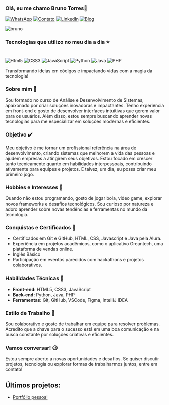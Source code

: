 
### Olá, eu me chamo Bruno Torres👋

[![WhatsApp](https://img.shields.io/badge/WhatsApp-25D366?style=for-the-badge&logo=whatsapp&logoColor=white)](https://wa.me/5565984489700)
[![Contato](https://img.shields.io/badge/Gmail-D14836?style=for-the-badge&logo=gmail&logoColor=white)](mailto:brunotorresoioizx@gmail.com)
[![LinkedIn](https://img.shields.io/badge/LinkedIn-0077B5?style=for-the-badge&logo=linkedin&logoColor=white)](https://www.linkedin.com/in/brunotorresdev/)
[![Blog](https://img.shields.io/badge/website-000000?style=for-the-badge&logo=About.me&logoColor=white)](https://bruninlins.github.io/APRESENTACAO/)

![bruno](https://github-readme-stats.vercel.app/api/top-langs/?username=bruninlins&hide_progress=true)

### Tecnologias que utilizo no meu dia a dia ⭐

<div style="display: inline_block"><br/>
   <img align="center" alt="Html5" src="https://img.shields.io/badge/HTML5-E34F26?style=for-the-badge&logo=html5&logoColor=white"/>
   <img align="center" alt="CSS3" src="https://img.shields.io/badge/CSS3-1572B6?style=for-the-badge&logo=css3&logoColor=white"/>
   <img align="center" alt="JavaScript" src="https://img.shields.io/badge/JavaScript-F7DF1E?style=for-the-badge&logo=javascript&logoColor=black"/>
   <img align="center" alt="Python" src="https://img.shields.io/badge/Python-14354C?style=for-the-badge&logo=python&logoColor=white"/>
   <img align="center" alt="Java" src="https://img.shields.io/badge/Java-ED8B00?style=for-the-badge&logo=openjdk&logoColor=white"/>
   <img align="center" alt="PHP" src="https://img.shields.io/badge/PHP-777BB4?style=for-the-badge&logo=php&logoColor=white"/>
</div>


Transformando ideias em códigos e impactando vidas com a magia da tecnologia!

### **Sobre mim** 👀
Sou formado no curso de Análise e Desenvolvimento de Sistemas, apaixonado por criar soluções inovadoras e impactantes. Tenho experiência em front-end e gosto de desenvolver interfaces intuitivas que gerem valor para os usuários. Além disso, estou sempre buscando aprender novas tecnologias para me especializar em soluções modernas e eficientes.

### **Objetivo** ✔️
Meu objetivo é me tornar um profissional referência na área de desenvolvimento, criando sistemas que melhorem a vida das pessoas e ajudem empresas a atingirem seus objetivos. Estou focado em crescer tanto tecnicamente quanto em habilidades interpessoais, contribuindo ativamente para equipes e projetos. E talvez, um dia, eu possa criar meu primeiro jogo.

### **Hobbies e Interesses** 🚀
Quando não estou programando, gosto de jogar bola, video game, explorar novos frameworks e desafios tecnológicos. Sou curioso por natureza e adoro aprender sobre novas tendências e ferramentas no mundo da tecnologia.

### **Conquistas e Certificados** 🎉
- Certificados em Git e GitHub, HTML, CSS, Javascript e Java pela Alura.
- Experiência em projetos acadêmicos, como o aplicativo Greantech, uma plataforma de vendas online.
- Inglês Básico
- Participação em eventos parecidos com hackathons e projetos colaborativos.

### **Habilidades Técnicas** 🚨
- **Front-end:** HTML5, CSS3, JavaScript
- **Back-end:** Python, Java, PHP
- **Ferramentas:** Git, GitHub, VSCode, Figma, IntelliJ IDEA

### **Estilo de Trabalho** 💪
Sou colaborativo e gosto de trabalhar em equipe para resolver problemas. Acredito que a chave para o sucesso está em uma boa comunicação e na busca constante por soluções criativas e eficientes.

### **Vamos conversar!** 😉
Estou sempre aberto a novas oportunidades e desafios. Se quiser discutir projetos, tecnologia ou explorar formas de trabalharmos juntos, entre em contato!


## Últimos projetos:
- [Portfólio pessoal](https://bruninlins.github.io/APRESENTACAO/)
